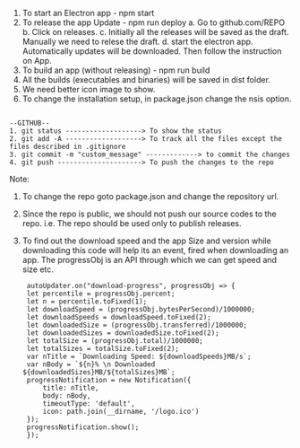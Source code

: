 
1. To start an Electron app - npm start
2. To release the app Update - npm run deploy
    a. Go to github.com/REPO 
    b. Click on releases.
    c. Initially all the releases will be saved as the draft. Manually we need to relese the draft. 
    d. start the electron app. Automatically updates will be downloaded. Then follow the instruction on App. 
3. To build an app (without releasing) - npm run build
4. All the builds (executables and binaries) will be saved in dist folder.
5. We need better icon image to show.
6. To change the installation setup, in package.json change the nsis option. 

~~~~~~~~~~~~~~~~~~~~~~~~~~~~~~~~~~~~~~~~~~~~~~~~~~~~~~~~~~~~~~~~~~~~~~~~~~~~~~~~~~~~~~~~~~~~~~~~~~

--GITHUB--
1. git status -------------------> To show the status
2. git add -A -------------------> To track all the files except the files described in .gitignore
3. git commit -m "custom_message" -------------> to commit the changes
4. git push ---------------------> To push the changes to the repo

~~~~~~~~~~~~~~~~~~~~~~~~~~~~~~~~~~~~~~~~~~~~~~~~~~~~~~~~~~~~~~~~~~~~~~~~~~~~~~~~~~~~~~~~~~~~~~~~~~~

Note: 
1. To change the repo goto package.json and change the repository url.
2. Since the repo is public, we should not push our source codes to the repo. i.e. The repo should be used only to publish releases.
3. To find out the download speed and the app Size and version while downloading this code will help
      its an event, fired when downloading an app. The progressObj is an API through which we can get speed and size etc.

        autoUpdater.on("download-progress", progressObj => {
        let percentile = progressObj.percent;
        let n = percentile.toFixed(1);
        let downloadSpeed = (progressObj.bytesPerSecond)/1000000;
        let downloadSpeeds = downloadSpeed.toFixed(2);
        let downloadedSize = (progressObj.transferred)/1000000;
        let downloadedSizes = downloadedSize.toFixed(2);
        let totalSize = (progressObj.total)/1000000;
        let totalSizes = totalSize.toFixed(2);
        var nTitle = `Downloading Speed: ${downloadSpeeds}MB/s`;
        var nBody = `${n}% \n Downloaded ${downloadedSizes}MB/${totalSizes}MB`;
        progressNotification = new Notification({
            title: nTitle,
            body: nBody,
            timeoutType: 'default', 
            icon: path.join(__dirname, '/logo.ico')
        });
        progressNotification.show();
        });
